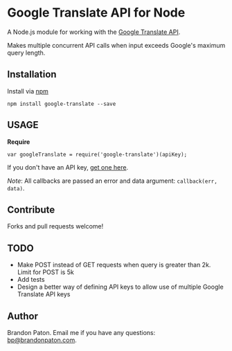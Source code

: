 Google Translate API for Node
=====================

A Node.js module for working with the [Google Translate API](https://developers.google.com/translate/v2/using_rest). 

Makes multiple concurrent API calls when input exceeds Google's maximum query length.

Installation
----------

Install via [npm](http://npmjs.org/)

    npm install google-translate --save

USAGE
----------

**Require**

    var googleTranslate = require('google-translate')(apiKey);

If you don't have an API key, [get one here](https://developers.google.com/translate/v2/pricing).
  
*Note*: All callbacks are passed an error and data argument: `callback(err, data)`.

  
  
Contribute
----------

Forks and pull requests welcome!

TODO
----------
* Make POST instead of GET requests when query is greater than 2k. Limit for POST is 5k
* Add tests
* Design a better way of defining API keys to allow use of multiple Google Translate API keys

Author
----------

Brandon Paton. Email me if you have any questions: [bp@brandonpaton.com](mailto:bp@brandonpaton.com).
